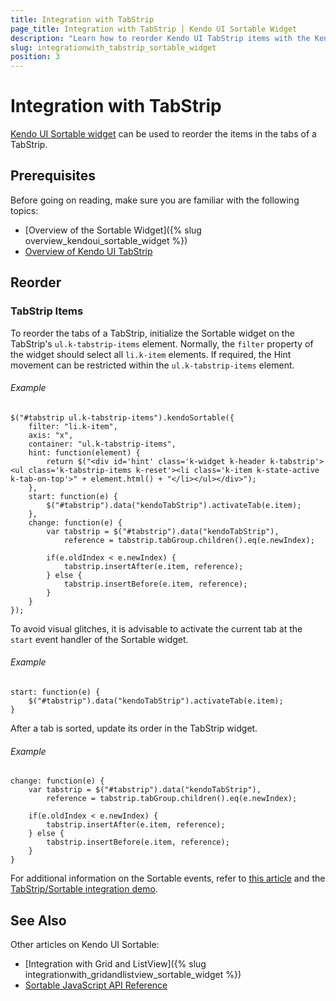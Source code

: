 ```yaml
---
title: Integration with TabStrip
page_title: Integration with TabStrip | Kendo UI Sortable Widget
description: "Learn how to reorder Kendo UI TabStrip items with the Kendo UI Sortable widget."
slug: integrationwith_tabstrip_sortable_widget
position: 3
---
```


# Integration with TabStrip

[Kendo UI Sortable widget](http://demos.telerik.com/kendo-ui/sortable/index) can be used to reorder the items in the tabs of a TabStrip.

## Prerequisites

Before going on reading, make sure you are familiar with the following topics:

* [Overview of the Sortable Widget]({% slug overview_kendoui_sortable_widget %})
* [Overview of Kendo UI TabStrip](/web/tabstrip/overview)

## Reorder

### TabStrip Items

To reorder the tabs of a TabStrip, initialize the Sortable widget on the TabStrip's `ul.k-tabstrip-items` element. Normally, the `filter` property of the widget should select all `li.k-item` elements. If required, the Hint movement can be restricted within the `ul.k-tabstrip-items` element.

###### Example

    $("#tabstrip ul.k-tabstrip-items").kendoSortable({
        filter: "li.k-item",
        axis: "x",
        container: "ul.k-tabstrip-items",
        hint: function(element) {
            return $("<div id='hint' class='k-widget k-header k-tabstrip'><ul class='k-tabstrip-items k-reset'><li class='k-item k-state-active k-tab-on-top'>" + element.html() + "</li></ul></div>");
        },
        start: function(e) {
            $("#tabstrip").data("kendoTabStrip").activateTab(e.item);
        },
        change: function(e) {
            var tabstrip = $("#tabstrip").data("kendoTabStrip"),
                reference = tabstrip.tabGroup.children().eq(e.newIndex);

            if(e.oldIndex < e.newIndex) {
                tabstrip.insertAfter(e.item, reference);
            } else {
                tabstrip.insertBefore(e.item, reference);
            }
        }
    });

To avoid visual glitches, it is advisable to activate the current tab at the `start` event handler of the Sortable widget.

###### Example

    start: function(e) {
        $("#tabstrip").data("kendoTabStrip").activateTab(e.item);
    }

After a tab is sorted, update its order in the TabStrip widget.

###### Example

    change: function(e) {
        var tabstrip = $("#tabstrip").data("kendoTabStrip"),
            reference = tabstrip.tabGroup.children().eq(e.newIndex);

        if(e.oldIndex < e.newIndex) {
            tabstrip.insertAfter(e.item, reference);
        } else {
            tabstrip.insertBefore(e.item, reference);
        }
    }

For additional information on the Sortable events, refer to [this article](/api/javascript/ui/sortable#events) and the [TabStrip/Sortable integration demo](http://demos.telerik.com/kendo-ui/web/sortable/integration-tabstrip.html).

## See Also

Other articles on Kendo UI Sortable:

* [Integration with Grid and ListView]({% slug integrationwith_gridandlistview_sortable_widget %})
* [Sortable JavaScript API Reference](/api/javascript/ui/sortable)
